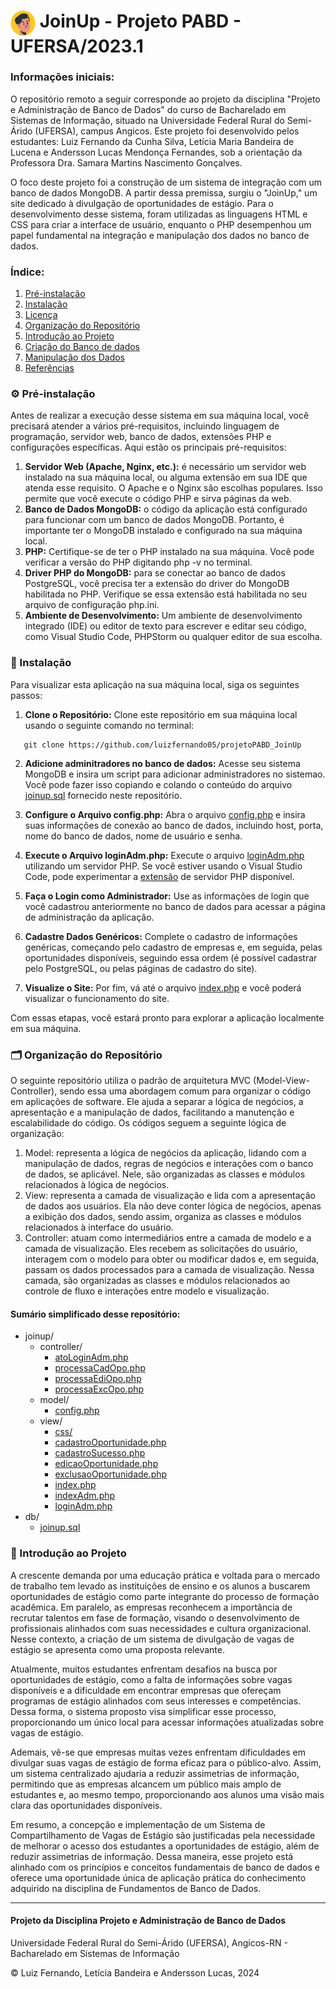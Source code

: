 <h1>
    <img align="center" width="40px" src="./joinup/view/images/logoIncon.svg">
    <span>JoinUp - Projeto PABD - UFERSA/2023.1</span>
</h1>

<h3>Informações iniciais:</h3>

<p>O repositório remoto a seguir corresponde ao projeto da disciplina "Projeto e Administração de Banco de Dados" do curso de Bacharelado em Sistemas de Informação, situado na Universidade Federal Rural do Semi-Árido (UFERSA), campus Angicos. Este projeto foi desenvolvido pelos estudantes: Luiz Fernando da Cunha Silva, Letícia Maria Bandeira de Lucena e Andersson Lucas Mendonça Fernandes, sob a orientação da Professora Dra. Samara Martins Nascimento Gonçalves.</p>

<p>O foco deste projeto foi a construção de um sistema de integração com um banco de dados MongoDB. A partir dessa premissa, surgiu o "JoinUp," um site dedicado à divulgação de oportunidades de estágio. Para o desenvolvimento desse sistema, foram utilizadas as linguagens HTML e CSS para criar a interface de usuário, enquanto o PHP desempenhou um papel fundamental na integração e manipulação dos dados no banco de dados.</p>

<h3> Índice: </h3>

1. [Pré-instalação](#pre-instalacao)
2. [Instalação](#instalacao)
3. [Licença](./LICENSE.md)
4. [Organização do Repositório](#organizacao)
5. [Introdução ao Projeto](#introducao)
3. [Criação do Banco de dados](./doc/bandoDados.md)
4. [Manipulação dos Dados](./doc/maniDados.md)
5. [Referências]()

<div id='pre-instalacao'>

<h3> ⚙️ Pré-instalação </h3>

Antes de realizar a execução desse sistema em sua máquina local, você precisará atender a vários pré-requisitos, incluindo linguagem de programação, servidor web, banco de dados, extensões PHP e configurações específicas. Aqui estão os principais pré-requisitos:

1. <b>Servidor Web (Apache, Nginx, etc.):</b> é necessário um servidor web instalado na sua máquina local, ou alguma extensão em sua IDE que atenda esse requisito. O Apache e o Nginx são escolhas populares. Isso permite que você execute o código PHP e sirva páginas da web.
2. <b>Banco de Dados MongoDB:</b> o código da aplicação está configurado para funcionar com um banco de dados MongoDB. Portanto, é importante ter o MongoDB instalado e configurado na sua máquina local.
3. <b>PHP:</b> Certifique-se de ter o PHP instalado na sua máquina. Você pode verificar a versão do PHP digitando php -v no terminal.
4. <b>Driver PHP do MongoDB:</b> para se conectar ao banco de dados PostgreSQL, você precisa ter a extensão do driver do MongoDB habilitada no PHP. Verifique se essa extensão está habilitada no seu arquivo de configuração php.ini.
5. <b>Ambiente de Desenvolvimento:</b> Um ambiente de desenvolvimento integrado (IDE) ou editor de texto para escrever e editar seu código, como Visual Studio Code, PHPStorm ou qualquer editor de sua escolha.

</div>

<div id='instalacao'>  

<h3> 🔧 Instalação </h3>

Para visualizar esta aplicação na sua máquina local, siga os seguintes passos:

1. <b>Clone o Repositório:</b> Clone este repositório em sua máquina local usando o seguinte comando no terminal:

```
   git clone https://github.com/luizfernando05/projetoPABD_JoinUp
```

2. <b>Adicione adminitradores no banco de dados:</b> Acesse seu sistema MongoDB e insira um script para adicionar administradores no sistemao. Você pode fazer isso copiando e colando o conteúdo do arquivo [joinup.sql](./db/joinup.sql) fornecido neste repositório.

3. <b>Configure o Arquivo config.php:</b> Abra o arquivo [config.php](./joinup/model/config.php) e insira suas informações de conexão ao banco de dados, incluindo host, porta, nome do banco de dados, nome de usuário e senha.

4. <b>Execute o Arquivo loginAdm.php:</b> Execute o arquivo [loginAdm.php](./joinup/view/loginAdm.php) utilizando um servidor PHP. Se você estiver usando o Visual Studio Code, pode experimentar a [extensão](https://marketplace.visualstudio.com/items?itemName=brapifra.phpserver) de servidor PHP disponível.

5. <b>Faça o Login como Administrador:</b> Use as informações de login que você cadastrou anteriormente no banco de dados para acessar a página de administração da aplicação.

6. <b>Cadastre Dados Genéricos:</b> Complete o cadastro de informações genéricas, começando pelo cadastro de empresas e, em seguida, pelas oportunidades disponíveis, seguindo essa ordem (é possível cadastrar pelo PostgreSQL, ou pelas páginas de cadastro do site).

7. <b>Visualize o Site:</b> Por fim, vá até o arquivo [index.php](./joinup/view/index.php) e você poderá visualizar o funcionamento do site.

Com essas etapas, você estará pronto para explorar a aplicação localmente em sua máquina.

</div>  

<div id='organizacao'>

<h3> 🗂️ Organização do Repositório </h3>

O seguinte repositório utiliza o padrão de arquitetura MVC (Model-View-Controller), sendo essa uma abordagem comum para organizar o código em aplicações de software. Ele ajuda a separar a lógica de negócios, a apresentação e a manipulação de dados, facilitando a manutenção e escalabilidade do código. Os códigos seguem a seguinte lógica de organização:
1. Model: representa a lógica de negócios da aplicação, lidando com a manipulação de dados, regras de negócios e interações com o banco de dados, se aplicável. Nele, são organizadas as classes e módulos relacionados à lógica de negócios.
2. View: representa a camada de visualização e lida com a apresentação de dados aos usuários. Ela não deve conter lógica de negócios, apenas a exibição dos dados, sendo assim, organiza as classes e módulos relacionados à interface do usuário.
3. Controller: atuam como intermediários entre a camada de modelo e a camada de visualização. Eles recebem as solicitações do usuário, interagem com o modelo para obter ou modificar dados e, em seguida, passam os dados processados para a camada de visualização. Nessa camada, são organizadas as classes e módulos relacionados ao controle de fluxo e interações entre modelo e visualização.

<h4>Sumário simplificado desse repositório: </h4>

- joinup/
    - controller/
        - [atoLoginAdm.php](./joinup/controller/atoLoginAdm.php)
        - [processaCadOpo.php](./joinup/controller/processaCadOpo.php)
        - [processaEdiOpo.php](./joinup/controller/processaEdiOpo.php)
        - [processaExcOpo.php](./joinup/controller/processaExcOpo.php)
    - model/
        - [config.php](./joinup/model/config.php)
    - view/
        - [css/](./joinup/view/css)
        - [cadastroOportunidade.php](./joinup/view/cadastroOportunidade.php)
        - [cadastroSucesso.php](./joinup/view/cadastroSucesso.php)
        - [edicaoOportunidade.php](./joinup/view/edicaoOportunidade.php)
        - [exclusaoOportunidade.php](./joinup/view/exclusaoOportunidade.php)
        - [index.php](./joinup/view/index.php)
        - [indexAdm.php](./joinup/view/indexAdm.php)
        - [loginAdm.php](./joinup/view/loginAdm.php)
- db/
    - [joinup.sql](./db/joinup.sql)

</div>

<div id='introducao'>  

<h3> 🎯 Introdução ao Projeto </h3>

<p> A crescente demanda por uma educação prática e voltada para o mercado de trabalho tem levado as instituições de ensino e os alunos a buscarem oportunidades de estágio como parte integrante do processo de formação acadêmica. Em paralelo, as empresas reconhecem a importância de recrutar talentos em fase de formação, visando o desenvolvimento de profissionais alinhados com suas necessidades e cultura organizacional. Nesse contexto, a criação de um sistema de divulgação de vagas de estágio se apresenta como uma proposta relevante. </p>

<p> Atualmente, muitos estudantes enfrentam desafios na busca por oportunidades de estágio, como a falta de informações sobre vagas disponíveis e a dificuldade em encontrar empresas que ofereçam programas de estágio alinhados com seus interesses e competências. Dessa forma, o sistema proposto visa simplificar esse processo, proporcionando um único local para acessar informações atualizadas sobre vagas de estágio. </p>

<p> Ademais, vê-se que empresas muitas vezes enfrentam dificuldades em divulgar suas vagas de estágio de forma eficaz para o público-alvo. Assim, um sistema centralizado ajudaria a reduzir assimetrias de informação, permitindo que as empresas alcancem um público mais amplo de estudantes e, ao mesmo tempo, proporcionando aos alunos uma visão mais clara das oportunidades disponíveis. </p>

<p> Em resumo, a concepção e implementação de um Sistema de Compartilhamento de Vagas de Estágio são justificadas pela necessidade de melhorar o acesso dos estudantes a oportunidades de estágio, além de reduzir assimetrias de informação. Dessa maneira, esse projeto está alinhado com os princípios e conceitos fundamentais de banco de dados e oferece uma oportunidade única de aplicação prática do conhecimento adquirido na disciplina de Fundamentos de Banco de Dados. </p>

</div>  

<div id='rodape'>

------
<h4> Projeto da Disciplina Projeto e Administração de Banco de Dados </h4>
<p> Universidade Federal Rural do Semi-Árido (UFERSA), Angicos-RN - Bacharelado em Sistemas de Informação</p>
<p> © Luiz Fernando, Letícia Bandeira e Andersson Lucas, 2024 </p>

</div>  





















































































































